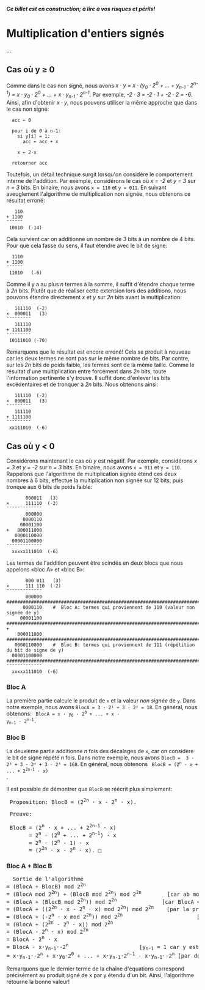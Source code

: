 ___Ce billet est en construction; à lire à vos risques et périls!___

# Multiplication d'entiers signés

...

## Cas où y ≥ 0

Comme dans le cas non signé, nous avons
_x · y = x · (y<sub>0</sub> · 2<sup>0</sup> + ... + y<sub>n-1</sub> · 2<sup>n-1</sup>) = x · y<sub>0</sub> · 2<sup>0</sup> + ... + x · y<sub>n-1</sub> · 2<sup>n-1</sup>_.
Par exemple, _-2 · 3 = -2 · 1 + -2 · 2 = -6_.
Ainsi, afin d'obtenir _x · y_, nous pouvons utiliser la même approche que dans le cas non signé:

```
  acc ← 0
  
  pour i de 0 à n-1:
    si y[i] = 1:
      acc ← acc + x
      
    x ← 2·x
      
  retourner acc
```

Toutefois, un détail technique surgit lorsqu'on considère le comportement interne de l'addition. Par exemple, considérons
le cas où _x = -2_ et _y = 3_ sur _n = 3_ bits. En binaire, nous avons ```x = 110``` et ```y = 011```. En suivant aveuglement l'algorithme
de multiplication non signée, nous obtenons ce résultat erroné:

```
   110
+ 1100
¯¯¯¯¯¯
 10010  (-14) 
```

Cela survient car on additionne un nombre de 3 bits à un nombre de 4 bits. Pour que cela fasse du sens, il faut étendre avec le bit de signe:

```
  1110
+ 1100
¯¯¯¯¯¯
 11010   (-6)
```

Comme il y a au plus _n_ termes à la somme, il suffit d'étendre chaque terme à _2n_ bits. Plutôt que de réaliser cette extension lors des additions, nous pouvons
étendre directement _x_ et _y_ sur _2n_ bits avant la multiplication:

```
   111110  (-2)
×  000011   (3)
¯¯¯¯¯¯¯¯¯
   111110
+ 1111100
¯¯¯¯¯¯¯¯¯
 10111010 (-70)
```

Remarquons que le résultat est encore erroné! Cela se produit à nouveau car les deux termes ne sont pas sur le même nombre de bits.
Par contre, sur les _2n_ bits de poids faible, les termes sont de la même taille. Comme le résultat d'une multiplication entre
forcément dans _2n_ bits, toute l'information pertinente s'y trouve. Il suffit donc d'enlever les bits excédentaires et de tronquer
à _2n_ bits. Nous obtenons ainsi:

```
   111110  (-2)
×  000011   (3)
¯¯¯¯¯¯¯¯¯
   111110
+ 1111100
¯¯¯¯¯¯¯¯¯
 xx111010  (-6)  
```

## Cas où y < 0

Considérons maintenant le cas où _y_ est négatif. Par exemple, considérons _x = 3_ et _y = -2_ sur _n = 3_ bits.
En binaire, nous avons ```x = 011``` et ```y = 110```. Rappelons que l'algorithme de multiplication signée étend
ces deux nombres à 6 bits, effectue la multiplication non signée sur 12 bits, puis tronque aux 6 bits de poids faible:

```
       000011   (3)
×      111110  (-2)
¯¯¯¯¯¯¯¯¯¯¯¯¯
       000000
      0000110
     00001100
+   000011000
   0000110000
  00001100000
¯¯¯¯¯¯¯¯¯¯¯¯¯
  xxxxx111010  (-6)
```

Les termes de l'addition peuvent être scindés en deux blocs que nous appelons «bloc A» et «bloc B»:

```
       000 011   (3)
×      111 110  (-2)
¯¯¯¯¯¯¯¯¯¯¯¯¯
       000000    ###########################################################################
      0000110    #  Bloc A: termes qui proviennent de 110 (valeur non signée de y)
     00001100    ###########################################################################
+
    000011000    ###########################################################################
   0000110000    #  Bloc B: termes qui proviennent de 111 (répétition du bit de signe de y)
  00001100000    ###########################################################################
¯¯¯¯¯¯¯¯¯¯¯¯¯
  xxxxx111010  (-6)
```

### Bloc A

La première partie calcule le produit de ```x``` et la valeur _non signée_ de ```y```. Dans notre exemple,
nous avons ```BlocA = 3 · 2¹ + 3 · 2² = 18```. En général, nous obtenons:
<code>
 BlocA = x · y<sub>0</sub> · 2<sup>0</sup> + ... + x · y<sub>n-1</sub> · 2<sup>n-1</sup>.
</code>

### Bloc B

La deuxième partie additionne _n_ fois des décalages de ```x```, car on considère le bit de
signe répété _n_ fois. Dans notre exemple, nous avons ```BlocB =  3 · 2³ + 3 · 2⁴ + 3 · 2⁵ = 168```.
En général, nous obtenons
<code>
 BlocB = (2<sup>n</sup> · x + ... + 2<sup>2n-1</sup> · x)
</code>.

Il est possible de démontrer que ```BlocB``` se réécrit plus simplement:
<pre>
 Proposition: BlocB = (2<sup>2n</sup> · x - 2<sup>n</sup> · x).
 
 Preuve:
 
 BlocB = (2<sup>n</sup> · x + ... + 2<sup>2n-1</sup> · x)
       = 2<sup>n</sup> · (2<sup>0</sup> + ... + 2<sup>n-1</sup>) · x
       = 2<sup>n</sup> · (2<sup>n</sup> - 1) · x
       = (2<sup>2n</sup> · x - 2<sup>n</sup> · x). □
</pre>

### Bloc A + Bloc B

<pre>
  Sortie de l'algorithme
= (BlocA + BlocB) mod 2<sup>2n</sup>
= (BlocA mod 2<sup>2n</sup>) + (BlocB mod 2<sup>2n</sup>) mod 2<sup>2n</sup>        [car ab mod c = ((a mod c) + (b mod c)) mod c]
= (BlocA + (BlocB mod 2<sup>2n</sup>)) mod 2<sup>2n</sup>              [car BlocA < 2<sup>2n</sup>]
= (BlocA + ((2<sup>2n</sup> · x - 2<sup>n</sup> · x) mod 2<sup>2n</sup>) mod 2<sup>2n</sup>    [par la proposition]
= (BlocA + (-2<sup>n</sup> · x mod 2<sup>2n</sup>)) mod 2<sup>2n</sup>                       [car 2<sup>2n</sup> · x mod 2<sup>2n</sup> = 0]
= (BlocA + (2<sup>2n</sup> - 2<sup>n</sup> · x)) mod 2<sup>2n</sup>
= (BlocA - 2<sup>n</sup> · x) mod 2<sup>2n</sup>
= BlocA - 2<sup>n</sup> · x                                                      [car BlocA - ... ≤ BlocA < 2<sup>2n</sup>]
= BlocA - x·y<sub>n-1</sub>·-2<sup>n</sup>                      [y<sub>n-1</sub> = 1 car y est négatif]
= x·y<sub>n-1</sub>·-2<sup>n</sup> + x·y<sub>0</sub>·2<sup>0</sup> + ... + x·y<sub>n-1</sub>·2<sup>n-1</sup> - x·y<sub>n-1</sub>·-2<sup>n</sup> [par déf. de BlocA].
</pre>
Remarquons que le dernier terme de la chaîne d'équations correspond précisément au produit signé de x par y étendu d'un bit.
Ainsi, l'algorithme retourne la bonne valeur!
